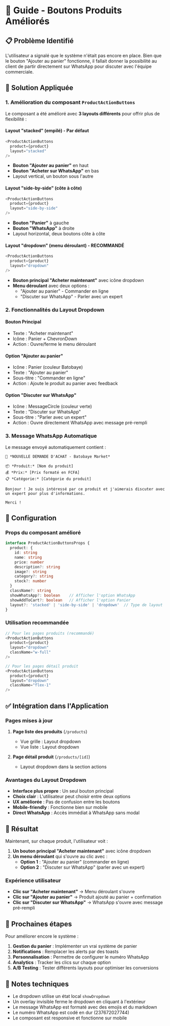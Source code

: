 # 🛒 Guide - Boutons Produits Améliorés

## 📋 Problème Identifié

L'utilisateur a signalé que le système n'était pas encore en place. Bien que le bouton "Ajouter au panier" fonctionne, il fallait donner la possibilité au client de partir directement sur WhatsApp pour discuter avec l'équipe commerciale.

## 🎯 Solution Appliquée

### 1. Amélioration du composant `ProductActionButtons`

Le composant a été amélioré avec **3 layouts différents** pour offrir plus de flexibilité :

#### Layout "stacked" (empilé) - Par défaut
```typescript
<ProductActionButtons 
  product={product}
  layout="stacked"
/>
```
- **Bouton "Ajouter au panier"** en haut
- **Bouton "Acheter sur WhatsApp"** en bas
- Layout vertical, un bouton sous l'autre

#### Layout "side-by-side" (côte à côte)
```typescript
<ProductActionButtons 
  product={product}
  layout="side-by-side"
/>
```
- **Bouton "Panier"** à gauche
- **Bouton "WhatsApp"** à droite
- Layout horizontal, deux boutons côte à côte

#### Layout "dropdown" (menu déroulant) - RECOMMANDÉ
```typescript
<ProductActionButtons 
  product={product}
  layout="dropdown"
/>
```
- **Bouton principal "Acheter maintenant"** avec icône dropdown
- **Menu déroulant** avec deux options :
  - "Ajouter au panier" - Commander en ligne
  - "Discuter sur WhatsApp" - Parler avec un expert

### 2. Fonctionnalités du Layout Dropdown

#### Bouton Principal
- Texte : "Acheter maintenant"
- Icône : Panier + ChevronDown
- Action : Ouvre/ferme le menu déroulant

#### Option "Ajouter au panier"
- Icône : Panier (couleur Batobaye)
- Texte : "Ajouter au panier"
- Sous-titre : "Commander en ligne"
- Action : Ajoute le produit au panier avec feedback

#### Option "Discuter sur WhatsApp"
- Icône : MessageCircle (couleur verte)
- Texte : "Discuter sur WhatsApp"
- Sous-titre : "Parler avec un expert"
- Action : Ouvre directement WhatsApp avec message pré-rempli

### 3. Message WhatsApp Automatique

Le message envoyé automatiquement contient :
```
🛒 *NOUVELLE DEMANDE D'ACHAT - Batobaye Market*

📦 *Produit:* [Nom du produit]
💰 *Prix:* [Prix formaté en FCFA]
📋 *Catégorie:* [Catégorie du produit]

Bonjour ! Je suis intéressé par ce produit et j'aimerais discuter avec un expert pour plus d'informations.

Merci !
```

## 🔧 Configuration

### Props du composant amélioré
```typescript
interface ProductActionButtonsProps {
  product: {
    id: string
    name: string
    price: number
    description?: string
    image?: string
    category?: string
    stock?: number
  }
  className?: string
  showWhatsApp?: boolean    // Afficher l'option WhatsApp
  showAddToCart?: boolean   // Afficher l'option Panier
  layout?: 'stacked' | 'side-by-side' | 'dropdown'  // Type de layout
}
```

### Utilisation recommandée
```typescript
// Pour les pages produits (recommandé)
<ProductActionButtons 
  product={product}
  layout="dropdown"
  className="w-full"
/>

// Pour les pages détail produit
<ProductActionButtons 
  product={product}
  layout="dropdown"
  className="flex-1"
/>
```

## ✅ Intégration dans l'Application

### Pages mises à jour
1. **Page liste des produits** (`/products`)
   - Vue grille : Layout dropdown
   - Vue liste : Layout dropdown

2. **Page détail produit** (`/products/[id]`)
   - Layout dropdown dans la section actions

### Avantages du Layout Dropdown
- **Interface plus propre** : Un seul bouton principal
- **Choix clair** : L'utilisateur peut choisir entre deux options
- **UX améliorée** : Pas de confusion entre les boutons
- **Mobile-friendly** : Fonctionne bien sur mobile
- **Direct WhatsApp** : Accès immédiat à WhatsApp sans modal

## 🎯 Résultat

Maintenant, sur chaque produit, l'utilisateur voit :

1. **Un bouton principal "Acheter maintenant"** avec icône dropdown
2. **Un menu déroulant** qui s'ouvre au clic avec :
   - **Option 1** : "Ajouter au panier" (commander en ligne)
   - **Option 2** : "Discuter sur WhatsApp" (parler avec un expert)

### Expérience utilisateur
- **Clic sur "Acheter maintenant"** → Menu déroulant s'ouvre
- **Clic sur "Ajouter au panier"** → Produit ajouté au panier + confirmation
- **Clic sur "Discuter sur WhatsApp"** → WhatsApp s'ouvre avec message pré-rempli

## 🚀 Prochaines étapes

Pour améliorer encore le système :

1. **Gestion du panier** : Implémenter un vrai système de panier
2. **Notifications** : Remplacer les alerts par des toasts
3. **Personnalisation** : Permettre de configurer le numéro WhatsApp
4. **Analytics** : Tracker les clics sur chaque option
5. **A/B Testing** : Tester différents layouts pour optimiser les conversions

## 📝 Notes techniques

- Le dropdown utilise un état local `showDropdown`
- Un overlay invisible ferme le dropdown en cliquant à l'extérieur
- Le message WhatsApp est formaté avec des emojis et du markdown
- Le numéro WhatsApp est codé en dur (237672027744)
- Le composant est responsive et fonctionne sur mobile 